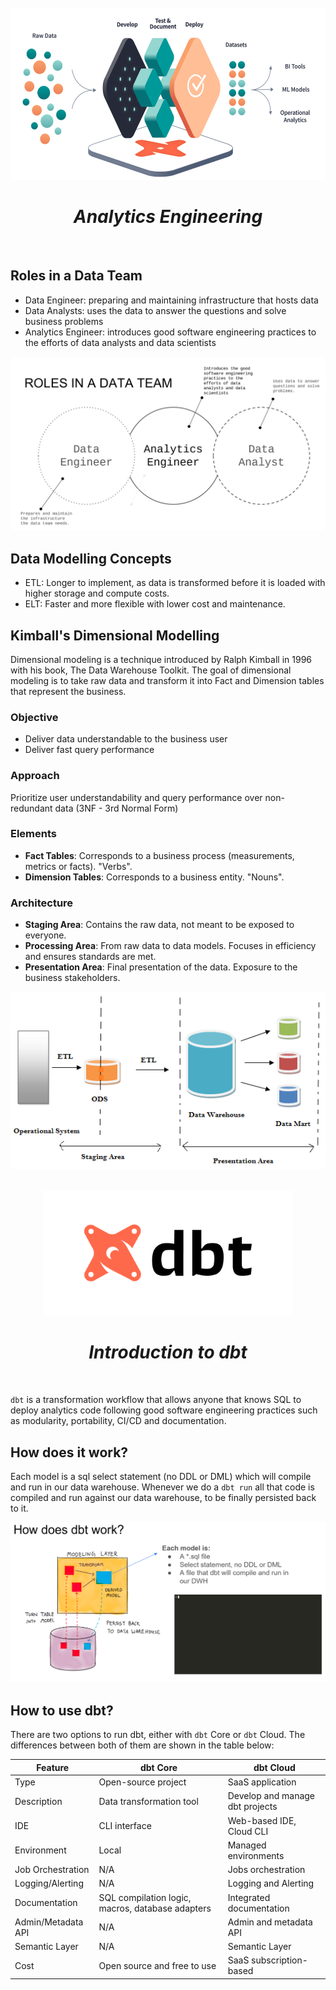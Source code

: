<br />
<div align="center">
  <a href="#">
    <img src="./assets/analytics_engineering.png" alt="Analytics Engineering Diagram"  height="275">
  </a>

<h1 align = "center">
<b><i>Analytics Engineering</i></b>
</h1>

  <p align="center">
  </p>
</div>
<br />

## Roles in a Data Team

- Data Engineer: preparing and maintaining infrastructure that hosts data
- Data Analysts: uses the data to answer the questions and solve business problems
- Analytics Engineer: introduces good software engineering practices to the efforts of data analysts and data scientists

![](assets/data_team_roles.png)

## Data Modelling Concepts

- ETL: Longer to implement, as data is transformed before it is loaded with higher storage and compute costs.
- ELT: Faster and more flexible with lower cost and maintenance.

[](assets/elt_vs_etl.png)

## Kimball's Dimensional Modelling

Dimensional modeling is a technique introduced by Ralph Kimball in 1996 with his book, The Data Warehouse Toolkit. The
goal of dimensional modeling is to take raw data and transform it into Fact and Dimension tables that represent the
business.

### Objective

- Deliver data understandable to the business user
- Deliver fast query performance

### Approach

Prioritize user understandability and query performance over non-redundant data (3NF - 3rd Normal Form)

### Elements

- **Fact Tables**: Corresponds to a business process (measurements, metrics or facts). "Verbs".
- **Dimension Tables**: Corresponds to a business entity. "Nouns".

### Architecture

- **Staging Area**: Contains the raw data, not meant to be exposed to everyone.
- **Processing Area**: From raw data to data models. Focuses in efficiency and ensures standards are met.
- **Presentation Area**: Final presentation of the data. Exposure to the business stakeholders.

![](assets/kimball_architecture.png)


<br />
<div align="center">
  <a href="#">
    <img src="./assets/dbt.png" alt="dbt"  height="200">
  </a>

<h1 align = "center">
<b><i>Introduction to dbt</i></b>
</h1>

  <p align="center">
  </p>
</div>
<br />

`dbt` is a transformation workflow that allows anyone that knows SQL to deploy
analytics code following good software engineering practices such as modularity,
portability, CI/CD and documentation.

## How does it work?

Each model is a sql select statement (no DDL or DML) which will compile and run
in our data warehouse. Whenever we do a `dbt run` all that code is compiled and run against our
data warehouse, to be finally persisted back to it.

![](assets/dbt_work.png)

## How to use dbt?

There are two options to run dbt, either with `dbt` Core or `dbt` Cloud. The differences between both of them
are shown in the table below:

| Feature            | dbt Core                                         | dbt Cloud                       |
|--------------------|--------------------------------------------------|---------------------------------|
| Type               | Open-source project                              | SaaS application                |
| Description        | Data transformation tool                         | Develop and manage dbt projects |
| IDE                | CLI interface                                    | Web-based IDE, Cloud CLI        |
| Environment        | Local                                            | Managed environments            |
| Job Orchestration  | N/A                                              | Jobs orchestration              |
| Logging/Alerting   | N/A                                              | Logging and Alerting            |
| Documentation      | SQL compilation logic, macros, database adapters | Integrated documentation        |
| Admin/Metadata API | N/A                                              | Admin and metadata API          |
| Semantic Layer     | N/A                                              | Semantic Layer                  |
| Cost               | Open source and free to use                      | SaaS subscription-based         |

